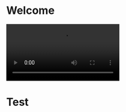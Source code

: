 # Welcome

![](https://github.com/durikr/rockPaperScissorsSimulator/blob/main/Simulator.mov)


# Test